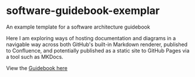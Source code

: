 # software-guidebook-exemplar
An example template for a software architecture guidebook

Here I am exploring ways of hosting documentation and diagrams in a navigable way across both GitHub's built-in Markdown renderer,
published to Confluence, and potentially published as a static site to GitHub Pages via a tool such as MKDocs.

View the [Guidebook here](docs/guidebook/README.md)